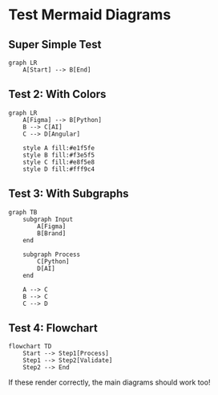 # Test Mermaid Diagrams

## Super Simple Test

```mermaid
graph LR
    A[Start] --> B[End]
```

## Test 2: With Colors

```mermaid
graph LR
    A[Figma] --> B[Python]
    B --> C[AI]
    C --> D[Angular]
    
    style A fill:#e1f5fe
    style B fill:#f3e5f5
    style C fill:#e8f5e8
    style D fill:#fff9c4
```

## Test 3: With Subgraphs

```mermaid
graph TB
    subgraph Input
        A[Figma]
        B[Brand]
    end
    
    subgraph Process
        C[Python]
        D[AI]
    end
    
    A --> C
    B --> C
    C --> D
```

## Test 4: Flowchart

```mermaid
flowchart TD
    Start --> Step1[Process]
    Step1 --> Step2[Validate]
    Step2 --> End
```

If these render correctly, the main diagrams should work too!
